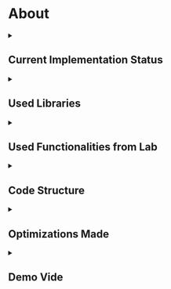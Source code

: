 # About


<details>
  <summary> <h2> Current Implementation Status </h2> </summary>
  
  ##

  The project is currently functional and implements most of the specified requirements. Features include:

  - LED control with animations: Slow and fast breathing effects, along with various combinations.
  - Buzzer functionality: The buzzer currently emits a single frequency, and an interrupt is implemented to stop it in real-time.
  - Bidirectional control of servomotors: Supports clockwise and counter-clockwise rotation with precise angle adjustments.
  - Interrupt handling: Interrupt functionality is implemented for the buzzer, allowing it to be stopped immediately upon receiving a specific IR command.

  The system responds promptly to IR commands and demonstrates effective use of interrupts for real-time control. However, the melody playback functionality for the buzzer is yet to be implemented.
  
##
</details>


<details>
  <summary> <h2> Used Libraries </h2> </summary>
  
  ##

  - <Arduino.h>: Essential for microcontroller programming, providing core functions like digitalWrite, analogWrite, and millis.
  - <IRremote.h>: A robust and well-documented library for receiving and decoding IR signals, simplifying command processing.
  - <Servo.h>: Facilitates precise and efficient control of servomotors, abstracting the complexities of PWM signal generation. These libraries reduce code complexity and enhance maintainability.
  
##
</details>


<details>
  <summary> <h2> Used Functionalities from Lab </h2> </summary>
  
  ##

  1. Used GPIO pins.
  2. USART:  Used via the serial monitor to debug IR signals and display informative messages during operation.
  3. Interrupts: Implemented for immediate stopping of the buzzer based on IR command.
  4. Timing with millis(): Used for synchronizing animations and servo movements without blocking the main program.
  5. PWM: Employed for LED animations and precise servo control.


  
##
</details>




<details>
  <summary> <h2> Code Structure </h2> </summary>
  
  ##

 The project is structured as follows:

- Hardware Initialization: Configures pins, enables PWM, and initializes objects (IR receiver and servos).
- Main Loop (loop): Processes IR commands, handles LED animations, plays buzzer melodies, and manages servo control.
- Dedicated Functions: Separate functions for resetting LEDs, managing animations, handling the buzzer, and controlling servos. Validation:

  Each functionality was tested independently to ensure accurate response to IR commands.
Interrupts were simulated and verified to immediately stop LEDs and the buzzer.


##
</details>





<details>
  <summary> <h2> Optimizations Made </h2> </summary>
  
  ##

 - Minimized Latency: Used millis() instead of delay for synchronized and non-blocking actions. These optimizations improve overall performance and scalability of the project.
 - Code Structuring: Organized features into dedicated functions, improving readability and maintainability.
 - Hardware PWM: Reduced processor load for LED animations by leveraging hardware timers.
 - Efficient Interrupts: Ensured the buzzer could be stopped immediately without disrupting other functionalities.


##
</details>



<details>
  <summary> <h2> Demo Vide </h2> </summary>
  
  ##

 TBD


##
</details>
